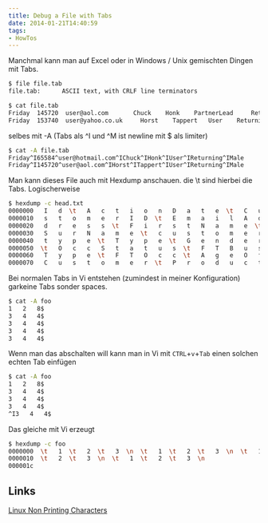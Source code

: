 ```yaml
---
title: Debug a File with Tabs
date: 2014-01-21T14:40:59
tags:
- HowTos
---
```


Manchmal kann man auf Excel oder in Windows / Unix gemischten Dingen mit
Tabs.

``` bash
$ file file.tab
file.tab:      ASCII text, with CRLF line terminators
```

``` bash
$ cat file.tab
Friday  145720  user@aol.com       Chuck    Honk    PartnerLead     Returning       Male
Friday  153740  user@yahoo.co.uk     Horst    Tappert   User    Returning       Male
```

selbes mit -A (Tabs als ^I und ^M ist newline mit $ als limiter)

``` bash
$ cat -A file.tab
Friday^I65584^user@hotmail.com^IChuck^IHonk^IUser^IReturning^IMale
Friday^I145720^user@aol.com^IHorst^ITappert^IUser^IReturning^IMale
```

Man kann dieses File auch mit Hexdump anschauen. die \\t sind hierbei die
Tabs. Logischerweise

``` bash
$ hexdump -c head.txt
0000000   I   d  \t   A   c   t   i   o   n   D   a   t   e  \t   C   u
0000010   s   t   o   m   e   r   I   D  \t   E   m   a   i   l   A   d
0000020   d   r   e   s   s  \t   F   i   r   s   t   N   a   m   e  \t
0000030   S   u   r   N   a   m   e  \t   c   u   s   t   o   m   e   r
0000040   t   y   p   e  \t   T   y   p   e  \t   G   e   n   d   e   r
0000050  \t   O   c   c   S   t   a   t   u   s  \t   F   T   B   u   s
0000060   T   y   p   e  \t   F   T   O   c   c  \t   A   g   e   O   f
0000070   C   u   s   t   o   m   e   r  \t   P   r   o   d   u   c   t
```

Bei normalen Tabs in Vi entstehen (zumindest in meiner Konfiguration)
garkeine Tabs sonder spaces.

``` bash
$ cat -A foo
1   2   8$
3   4   4$
3   4   4$
3   4   4$
3   4   4$
```

Wenn man das abschalten will kann man in Vi mit `CTRL`+`v`+`Tab` einen
solchen echten Tab einfügen

``` bash
$ cat -A foo
1   2   8$
3   4   4$
3   4   4$
3   4   4$
^I3   4   4$
```

Das gleiche mit Vi erzeugt

``` bash
$ hexdump -c foo
0000000  \t   1  \t   2  \t   3  \n  \t   1  \t   2  \t   3  \n  \t   1
0000010  \t   2  \t   3  \n  \t   1  \t   2  \t   3  \n
000001c
```

## Links

[Linux Non Printing Characters](http://www.if-not-true-then-false.com/2011/linux-display-show-file-contents-tabs-line-breaks-non-printing-characters/)
